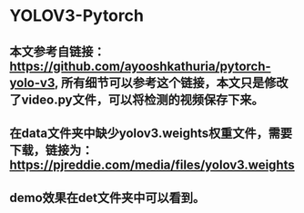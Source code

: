# YOLOV3-Pytorch
## 本文参考自链接：https://github.com/ayooshkathuria/pytorch-yolo-v3, 所有细节可以参考这个链接，本文只是修改了video.py文件，可以将检测的视频保存下来。
## 在data文件夹中缺少yolov3.weights权重文件，需要下载，链接为：https://pjreddie.com/media/files/yolov3.weights
## demo效果在det文件夹中可以看到。
